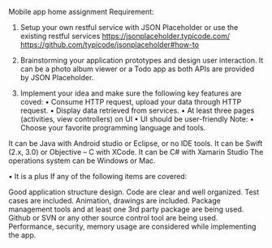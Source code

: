 Mobile app home assignment
Requirement:
1.	Setup your own restful service with JSON Placeholder or use the existing restful services
https://jsonplaceholder.typicode.com/
https://github.com/typicode/jsonplaceholder#how-to

2.	Brainstorming your application prototypes and design user interaction. It can be a photo album viewer or a Todo app as both APIs are provided by JSON Placeholder.

3.	Implement your idea and make sure the following key features are coved:
•	Consume HTTP request, upload your data through HTTP request.
•	Display data retrieved from services.
•	At least three pages (activities, view controllers) on UI
•	UI should be user-friendly 
Note:
•	Choose your favorite programming language and tools.

It can be Java with Android studio or Eclipse, or no IDE tools.
It can be Swift (2.x, 3.0) or Objective – C with XCode.
It can be C# with Xamarin Studio
The operations system can be Windows or Mac.

•	It is a plus If any of the following items are covered:

Good application structure design.
Code are clear and well organized.
Test cases are included.
Animation, drawings are included.
Package management tools and at least one 3rd party package are being used.
Github or SVN or any other source control tool are being used.
Performance, security, memory usage are considered while implementing the app.
